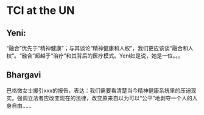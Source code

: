 # TCI at the UN

## Yeni:
“融合”优先于“精神健康”；与其谈论“精神健康和人权”，我们更应该谈“融合和人权”。“融合”超越于“治疗”和其背后的医疗模式。Yeni如是说，她是一位。。。

## Bhargavi
巴格微女士援引xxx的报告，表达：我们需要看清楚当今精神健康系统里的压迫现实。强调立法者应改变现在的法律，改变原来自以为可以“公平”地剥夺一个人的人身自由……


